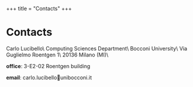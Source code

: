 +++
title = "Contacts"
+++

# Contacts
Carlo Lucibello\\
Computing Sciences Department\\
Bocconi University\\
Via Guglielmo Roentgen 1\\
20136 Milano (MI)\\

**office**: 3-E2-02 Roentgen building

**email**: carlo.lucibello&#128012;unibocconi.it

